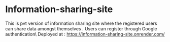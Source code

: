 # Information-sharing-site
This is pvt version of information sharing site where the registered users can share data amongst themselves . Users can register through Google authentication\\
Deployed at : https://information-sharing-site.onrender.com/
